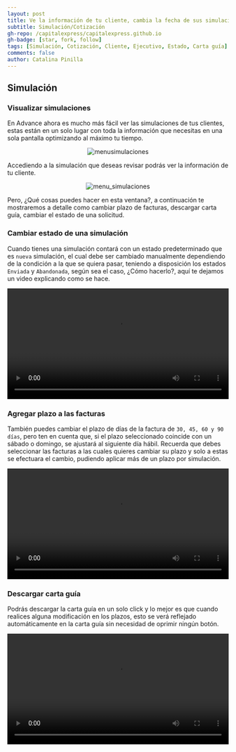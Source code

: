 ```yaml
---
layout: post
title: Ve la información de tu cliente, cambia la fecha de sus simulaciones, descarga la carta guía y actualiza su estado, todo en una sola pantalla.
subtitle: Simulación/Cotización
gh-repo: /capitalexpress/capitalexpress.github.io
gh-badge: [star, fork, follow]
tags: [Simulación, Cotización, Cliente, Ejecutivo, Estado, Carta guía]
comments: false
author: Catalina Pinilla
---
```


## Simulación

### Visualizar simulaciones

En Advance ahora es mucho más fácil ver las simulaciones de tus clientes, estas están en un solo lugar con toda la información que necesitas en una sola pantalla optimizando al máximo tu tiempo.

<p align="center">
  <img src="https://cdn.capitalexpress.cl/
img/simulaciones_menu.jpg" alt="menusimulaciones">
</p>

Accediendo a la simulación que deseas revisar podrás ver la información de tu cliente.

<p align="center">
  <img src="https://cdn.capitalexpress.cl/img/panel_principal_simulaciones.jpg" alt="menu_simulaciones">
</p>

Pero, ¿Qué cosas puedes hacer en esta ventana?, a continuación te mostraremos a detalle como cambiar plazo de facturas, descargar carta guía, cambiar el estado de una solicitud.

### Cambiar estado de una simulación

Cuando tienes una simulación contará con un estado predeterminado que es `nueva` simulación, el cual debe ser cambiado manualmente dependiendo de la condición a la que se quiera pasar, teniendo a disposición los estados `Enviada` y `Abandonada`, según sea el caso, ¿Cómo hacerlo?, aquí te dejamos un video explicando como se hace.

<video width="100%" controls>
<source src="https://cdn.capitalexpress.cl/video/cambio_estado_simulacion.mp4" type="video/mp4">
Tu navegador no soporta el elemento de video.
</video>

### Agregar plazo a las facturas

También puedes cambiar el plazo de días de la factura de `30, 45, 60 y 90 días`, pero ten en cuenta que, si el plazo seleccionado coincide con un sábado o domingo, se ajustará al siguiente día hábil. Recuerda que debes seleccionar las facturas a las cuales quieres cambiar su plazo y solo a estas se efectuara el cambio, pudiendo aplicar más de un plazo por simulación.

<video width="100%" controls>
<source src="https://cdn.capitalexpress.cl/video/cambio_plazo_simulacion.mp4" type="video/mp4">
Tu navegador no soporta el elemento de video.
</video>

### Descargar carta guía

Podrás descargar la carta guía en un solo click y lo mejor es que cuando realices alguna modificación en los plazos, esto se verá reflejado automáticamente en la carta guía sin necesidad de oprimir ningún botón.

<video width="100%" controls>
<source src="https://cdn.capitalexpress.cl/video/carta_guia_simulacion.mp4" type="video/mp4">
Tu navegador no soporta el elemento de video.
</video>
